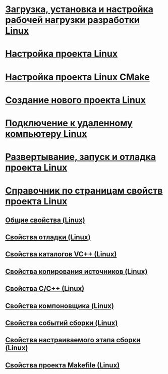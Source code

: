 # [Загрузка, установка и настройка рабочей нагрузки разработки Linux](download-install-and-setup-the-linux-development-workload.md)
# [Настройка проекта Linux](configure-a-linux-project.md)
# [Настройка проекта Linux CMake](cmake-linux-project.md)
# [Создание нового проекта Linux](create-a-new-linux-project.md)
# [Подключение к удаленному компьютеру Linux](connect-to-your-remote-linux-computer.md)
# [Развертывание, запуск и отладка проекта Linux](deploy-run-and-debug-your-linux-project.md)
# [Справочник по страницам свойств проекта Linux](prop-pages-linux.md)
## [Общие свойства (Linux)](prop-pages/general-linux.md)
## [Свойства отладки (Linux)](prop-pages/debugging-linux.md)
## [Свойства каталогов VC++ (Linux)](prop-pages/directories-linux.md)
## [Свойства копирования источников (Linux)](prop-pages/copy-sources-project.md)
## [Свойства C/C++ (Linux)](prop-pages/c-cpp-linux.md)
## [Свойства компоновщика (Linux)](prop-pages/linker-linux.md)
## [Свойства событий сборки (Linux)](prop-pages/build-events-linux.md)
## [Свойства настраиваемого этапа сборки (Linux)](prop-pages/custom-build-step-linux.md) 
## [Свойства проекта Makefile (Linux)](prop-pages/makefile-linux.md)